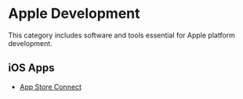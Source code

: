 # Apple Development

This category includes software and tools essential for Apple platform development.

## iOS Apps

- [App Store Connect](https://apps.apple.com/us/app/app-store-connect/id1234793120)
